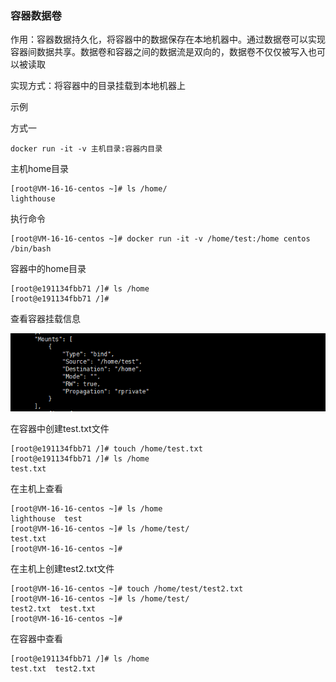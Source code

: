 ### 容器数据卷

作用：容器数据持久化，将容器中的数据保存在本地机器中。通过数据卷可以实现容器间数据共享。数据卷和容器之间的数据流是双向的，数据卷不仅仅被写入也可以被读取



实现方式：将容器中的目录挂载到本地机器上



示例

方式一

```shell
docker run -it -v 主机目录:容器内目录
```

主机home目录

```shell
[root@VM-16-16-centos ~]# ls /home/
lighthouse
```

执行命令

```shell
[root@VM-16-16-centos ~]# docker run -it -v /home/test:/home centos /bin/bash
```

容器中的home目录

```shell
[root@e191134fbb71 /]# ls /home
[root@e191134fbb71 /]# 
```

查看容器挂载信息

![image-20211230154719160](image/image-20211230154719160.png)

在容器中创建test.txt文件

```shell
[root@e191134fbb71 /]# touch /home/test.txt
[root@e191134fbb71 /]# ls /home
test.txt
```

在主机上查看

```shell
[root@VM-16-16-centos ~]# ls /home
lighthouse  test
[root@VM-16-16-centos ~]# ls /home/test/
test.txt
[root@VM-16-16-centos ~]# 
```

在主机上创建test2.txt文件

```shell
[root@VM-16-16-centos ~]# touch /home/test/test2.txt
[root@VM-16-16-centos ~]# ls /home/test/
test2.txt  test.txt
[root@VM-16-16-centos ~]# 
```

在容器中查看

```shell
[root@e191134fbb71 /]# ls /home
test.txt  test2.txt
```

